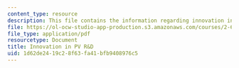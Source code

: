 ```yaml
---
content_type: resource
description: This file contains the information regarding innovation in PV R&D.
file: https://ol-ocw-studio-app-production.s3.amazonaws.com/courses/2-627-fundamentals-of-photovoltaics-fall-2013/1d62de2419c28f63fa41bfb9408976c5_MIT2_627F13_lec20.pdf
file_type: application/pdf
resourcetype: Document
title: Innovation in PV R&D
uid: 1d62de24-19c2-8f63-fa41-bfb9408976c5
---
```

